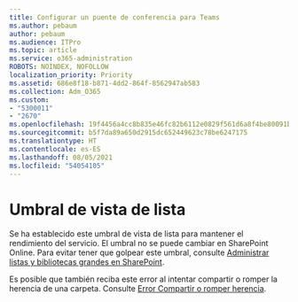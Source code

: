 ```yaml
---
title: Configurar un puente de conferencia para Teams
ms.author: pebaum
author: pebaum
ms.audience: ITPro
ms.topic: article
ms.service: o365-administration
ROBOTS: NOINDEX, NOFOLLOW
localization_priority: Priority
ms.assetid: 686e8f18-b871-4dd2-864f-8562947ab583
ms.collection: Adm_O365
ms.custom:
- "5300011"
- "2670"
ms.openlocfilehash: 19f4456a4cc8b835e46fc82b6112e0829f561d6a8f4be80091b7f328c5f29ee8
ms.sourcegitcommit: b5f7da89a650d2915dc652449623c78be6247175
ms.translationtype: HT
ms.contentlocale: es-ES
ms.lasthandoff: 08/05/2021
ms.locfileid: "54054105"
---
```

# <a name="list-view-threshold"></a>Umbral de vista de lista

Se ha establecido este umbral de vista de lista para mantener el rendimiento del servicio. El umbral no se puede cambiar en SharePoint Online. Para evitar tener que golpear este umbral, consulte [Administrar listas y bibliotecas grandes en SharePoint](https://support.office.com/article/manage-large-lists-and-libraries-in-sharepoint-b8588dae-9387-48c2-9248-c24122f07c59).

Es posible que también reciba este error al intentar compartir o romper la herencia de una carpeta. Consulte [Error Compartir o romper herencia](https://docs.microsoft.com/SharePoint/troubleshoot/lists-and-libraries/error-share-break-inheritance).
